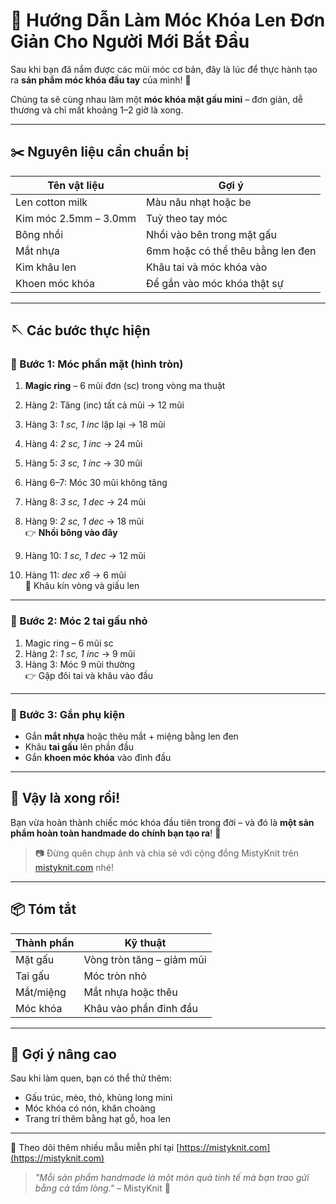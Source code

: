 # 🧸 Hướng Dẫn Làm Móc Khóa Len Đơn Giản Cho Người Mới Bắt Đầu

Sau khi bạn đã nắm được các mũi móc cơ bản, đây là lúc để thực hành tạo ra **sản phẩm móc khóa đầu tay** của mình! 🎉

Chúng ta sẽ cùng nhau làm một **móc khóa mặt gấu mini** – đơn giản, dễ thương và chỉ mất khoảng 1–2 giờ là xong.

---

## ✂️ Nguyên liệu cần chuẩn bị

| Tên vật liệu | Gợi ý |
|--------------|--------|
| Len cotton milk | Màu nâu nhạt hoặc be |
| Kim móc 2.5mm – 3.0mm | Tuỳ theo tay móc |
| Bông nhồi | Nhồi vào bên trong mặt gấu |
| Mắt nhựa | 6mm hoặc có thể thêu bằng len đen |
| Kim khâu len | Khâu tai và móc khóa vào |
| Khoen móc khóa | Để gắn vào móc khóa thật sự |

---

## 🪡 Các bước thực hiện

### 🧶 Bước 1: Móc phần mặt (hình tròn)

1. **Magic ring** – 6 mũi đơn (sc) trong vòng ma thuật  
2. Hàng 2: Tăng (inc) tất cả mũi → 12 mũi  
3. Hàng 3: *1 sc, 1 inc* lặp lại → 18 mũi  
4. Hàng 4: *2 sc, 1 inc* → 24 mũi  
5. Hàng 5: *3 sc, 1 inc* → 30 mũi  
6. Hàng 6–7: Móc 30 mũi không tăng  
7. Hàng 8: *3 sc, 1 dec* → 24 mũi  
8. Hàng 9: *2 sc, 1 dec* → 18 mũi  
👉 **Nhồi bông vào đây**

9. Hàng 10: *1 sc, 1 dec* → 12 mũi  
10. Hàng 11: *dec x6* → 6 mũi  
🧵 Khâu kín vòng và giấu len

---

### 🐻 Bước 2: Móc 2 tai gấu nhỏ

1. Magic ring – 6 mũi sc  
2. Hàng 2: *1 sc, 1 inc* → 9 mũi  
3. Hàng 3: Móc 9 mũi thường  
👉 Gập đôi tai và khâu vào đầu

---

### 🧷 Bước 3: Gắn phụ kiện

- Gắn **mắt nhựa** hoặc thêu mắt + miệng bằng len đen  
- Khâu **tai gấu** lên phần đầu  
- Gắn **khoen móc khóa** vào đỉnh đầu

---

## 🎉 Vậy là xong rồi!

Bạn vừa hoàn thành chiếc móc khóa đầu tiên trong đời – và đó là **một sản phẩm hoàn toàn handmade do chính bạn tạo ra**! 💖

> 📷 Đừng quên chụp ảnh và chia sẻ với cộng đồng MistyKnit trên [mistyknit.com](https://mistyknit.com/) nhé!

---

## 📦 Tóm tắt

| Thành phần | Kỹ thuật |
|------------|----------|
| Mặt gấu | Vòng tròn tăng – giảm mũi |
| Tai gấu | Móc tròn nhỏ |
| Mắt/miệng | Mắt nhựa hoặc thêu |
| Móc khóa | Khâu vào phần đỉnh đầu |

---

## 📌 Gợi ý nâng cao

Sau khi làm quen, bạn có thể thử thêm:
- Gấu trúc, mèo, thỏ, khủng long mini
- Móc khóa có nón, khăn choàng
- Trang trí thêm bằng hạt gỗ, hoa len

---

🧶 Theo dõi thêm nhiều mẫu miễn phí tại [https://mistyknit.com](https://mistyknit.com)

> *"Mỗi sản phẩm handmade là một món quà tinh tế mà bạn trao gửi bằng cả tấm lòng."* – MistyKnit 🧵
